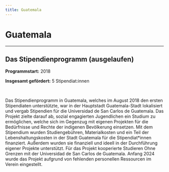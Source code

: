 ```yaml
---
title: Guatemala
---
```


# Guatemala
---

## Das Stipendienprogramm (ausgelaufen)

**Programmstart:** 2018

**Insgesamt gefördert:** 5 Stipendiat:innen

<br>

Das Stipendienprogramm in Guatemala, welches im August 2018 den ersten Stipendiaten unterstützte, war in der Hauptstadt Guatemala-Stadt lokalisiert und vergab Stipendien für die Universidad de San Carlos de Guatemala. Das Projekt zielte darauf ab, sozial engagierten Jugendlichen ein Studium zu ermöglichen, welche sich im Gegenzug mit eigenen Projekten für die Bedürfnisse und Rechte der indigenen Bevölkerung einsetzen.
Mit dem Stipendium wurden Studiengebühren, Materialkosten und ein Teil der Lebenshaltungskosten in der Stadt Guatemala für die Stipendiat*innen finanziert. Außerdem wurden sie finanziell und ideell in der Durchführung eigener Projekte unterstützt. Für das Projekt kooperierte Studieren Ohne Grenzen mit der Universidad de San Carlos de Guatemala.
Anfang 2024 wurde das Projekt aufgrund von fehlenden personellen Ressourcen im Verein eingestellt.
